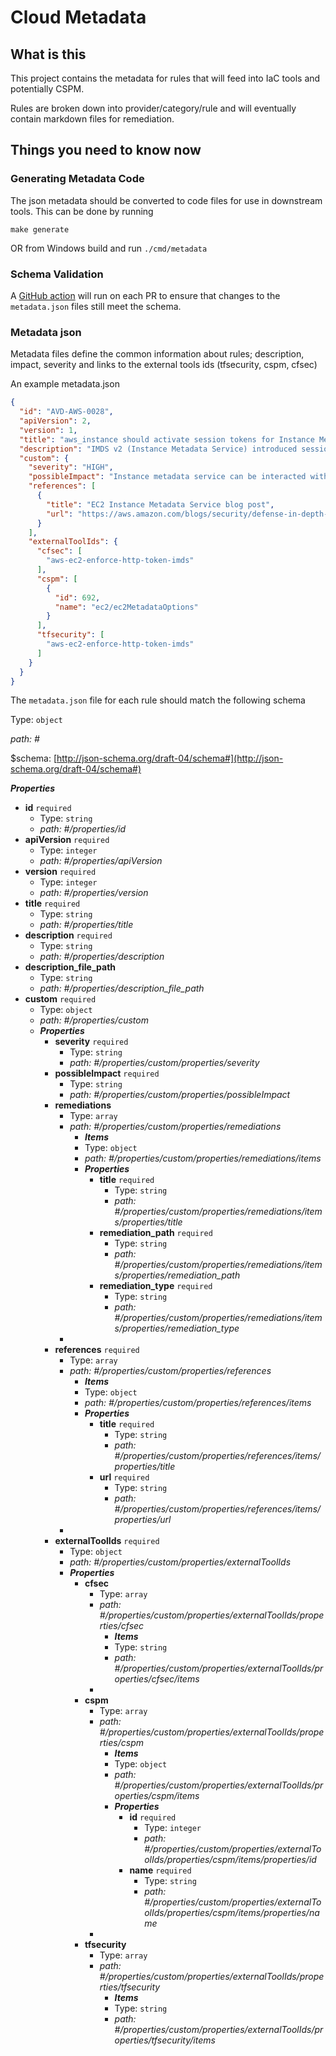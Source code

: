 # Cloud Metadata

## What is this

This project contains the metadata for rules that will feed into IaC tools and potentially CSPM.

Rules are broken down into provider/category/rule and will eventually contain markdown files for remediation.

## Things you need to know now

### Generating Metadata Code

The json metadata should be converted to code files for use in downstream tools. This can be done by running

```shell
make generate
```

OR from Windows build and run `./cmd/metadata`

### Schema Validation

A [GitHub action](.github/workflows/validate_metadata.yaml) will run on each PR to ensure that changes to the `metadata.json` files still meet the schema.

### Metadata json

Metadata files define the common information about rules; description, impact, severity and links to the external tools ids (tfsecurity, cspm, cfsec)

An example metadata.json

```json
{
  "id": "AVD-AWS-0028",
  "apiVersion": 2,
  "version": 1,
  "title": "aws_instance should activate session tokens for Instance Metadata Service.",
  "description": "IMDS v2 (Instance Metadata Service) introduced session authentication tokens which improve security when talking to IMDS.\nBy default eaws_instance resource sets IMDS session auth tokens to be optional. \nTo fully protect IMDS you need to enable session tokens by using metadata_options block and its http_tokens variable set to required.",
  "custom": {
    "severity": "HIGH",
    "possibleImpact": "Instance metadata service can be interacted with freely",
    "references": [
      {
        "title": "EC2 Instance Metadata Service blog post",
        "url": "https://aws.amazon.com/blogs/security/defense-in-depth-open-firewalls-reverse-proxies-ssrf-vulnerabilities-ec2-instance-metadata-service"
      }
    ],
    "externalToolIds": {
      "cfsec": [
        "aws-ec2-enforce-http-token-imds"
      ],
      "cspm": [
        {
          "id": 692,
          "name": "ec2/ec2MetadataOptions"
        }
      ],
      "tfsecurity": [
        "aws-ec2-enforce-http-token-imds"
      ]
    }
  }
}
```

The `metadata.json` file for each rule should match the following schema

Type: `object`

<i id="#">path: #</i>

&#36;schema: [http://json-schema.org/draft-04/schema#](http://json-schema.org/draft-04/schema#)

**_Properties_**

 - <b id="#/properties/id">id</b> `required`
	 - Type: `string`
	 - <i id="#/properties/id">path: #/properties/id</i>
 - <b id="#/properties/apiVersion">apiVersion</b> `required`
	 - Type: `integer`
	 - <i id="#/properties/apiVersion">path: #/properties/apiVersion</i>
 - <b id="#/properties/version">version</b> `required`
	 - Type: `integer`
	 - <i id="#/properties/version">path: #/properties/version</i>
 - <b id="#/properties/title">title</b> `required`
	 - Type: `string`
	 - <i id="#/properties/title">path: #/properties/title</i>
 - <b id="#/properties/description">description</b> `required`
	 - Type: `string`
	 - <i id="#/properties/description">path: #/properties/description</i>
 - <b id="#/properties/description_file_path">description_file_path</b>
	 - Type: `string`
	 - <i id="#/properties/description_file_path">path: #/properties/description_file_path</i>
 - <b id="#/properties/custom">custom</b> `required`
	 - Type: `object`
	 - <i id="#/properties/custom">path: #/properties/custom</i>
	 - **_Properties_**
		 - <b id="#/properties/custom/properties/severity">severity</b> `required`
			 - Type: `string`
			 - <i id="#/properties/custom/properties/severity">path: #/properties/custom/properties/severity</i>
		 - <b id="#/properties/custom/properties/possibleImpact">possibleImpact</b> `required`
			 - Type: `string`
			 - <i id="#/properties/custom/properties/possibleImpact">path: #/properties/custom/properties/possibleImpact</i>
		 - <b id="#/properties/custom/properties/remediations">remediations</b>
			 - Type: `array`
			 - <i id="#/properties/custom/properties/remediations">path: #/properties/custom/properties/remediations</i>
				 - **_Items_**
				 - Type: `object`
				 - <i id="#/properties/custom/properties/remediations/items">path: #/properties/custom/properties/remediations/items</i>
				 - **_Properties_**
					 - <b id="#/properties/custom/properties/remediations/items/properties/title">title</b> `required`
						 - Type: `string`
						 - <i id="#/properties/custom/properties/remediations/items/properties/title">path: #/properties/custom/properties/remediations/items/properties/title</i>
					 - <b id="#/properties/custom/properties/remediations/items/properties/remediation_path">remediation_path</b> `required`
						 - Type: `string`
						 - <i id="#/properties/custom/properties/remediations/items/properties/remediation_path">path: #/properties/custom/properties/remediations/items/properties/remediation_path</i>
					 - <b id="#/properties/custom/properties/remediations/items/properties/remediation_type">remediation_type</b> `required`
						 - Type: `string`
						 - <i id="#/properties/custom/properties/remediations/items/properties/remediation_type">path: #/properties/custom/properties/remediations/items/properties/remediation_type</i>
			 - 
		 - <b id="#/properties/custom/properties/references">references</b> `required`
			 - Type: `array`
			 - <i id="#/properties/custom/properties/references">path: #/properties/custom/properties/references</i>
				 - **_Items_**
				 - Type: `object`
				 - <i id="#/properties/custom/properties/references/items">path: #/properties/custom/properties/references/items</i>
				 - **_Properties_**
					 - <b id="#/properties/custom/properties/references/items/properties/title">title</b> `required`
						 - Type: `string`
						 - <i id="#/properties/custom/properties/references/items/properties/title">path: #/properties/custom/properties/references/items/properties/title</i>
					 - <b id="#/properties/custom/properties/references/items/properties/url">url</b> `required`
						 - Type: `string`
						 - <i id="#/properties/custom/properties/references/items/properties/url">path: #/properties/custom/properties/references/items/properties/url</i>
			 - 
		 - <b id="#/properties/custom/properties/externalToolIds">externalToolIds</b> `required`
			 - Type: `object`
			 - <i id="#/properties/custom/properties/externalToolIds">path: #/properties/custom/properties/externalToolIds</i>
			 - **_Properties_**
				 - <b id="#/properties/custom/properties/externalToolIds/properties/cfsec">cfsec</b>
					 - Type: `array`
					 - <i id="#/properties/custom/properties/externalToolIds/properties/cfsec">path: #/properties/custom/properties/externalToolIds/properties/cfsec</i>
						 - **_Items_**
						 - Type: `string`
						 - <i id="#/properties/custom/properties/externalToolIds/properties/cfsec/items">path: #/properties/custom/properties/externalToolIds/properties/cfsec/items</i>
					 - 
				 - <b id="#/properties/custom/properties/externalToolIds/properties/cspm">cspm</b>
					 - Type: `array`
					 - <i id="#/properties/custom/properties/externalToolIds/properties/cspm">path: #/properties/custom/properties/externalToolIds/properties/cspm</i>
						 - **_Items_**
						 - Type: `object`
						 - <i id="#/properties/custom/properties/externalToolIds/properties/cspm/items">path: #/properties/custom/properties/externalToolIds/properties/cspm/items</i>
						 - **_Properties_**
							 - <b id="#/properties/custom/properties/externalToolIds/properties/cspm/items/properties/id">id</b> `required`
								 - Type: `integer`
								 - <i id="#/properties/custom/properties/externalToolIds/properties/cspm/items/properties/id">path: #/properties/custom/properties/externalToolIds/properties/cspm/items/properties/id</i>
							 - <b id="#/properties/custom/properties/externalToolIds/properties/cspm/items/properties/name">name</b> `required`
								 - Type: `string`
								 - <i id="#/properties/custom/properties/externalToolIds/properties/cspm/items/properties/name">path: #/properties/custom/properties/externalToolIds/properties/cspm/items/properties/name</i>
					 - 
				 - <b id="#/properties/custom/properties/externalToolIds/properties/tfsecurity">tfsecurity</b>
					 - Type: `array`
					 - <i id="#/properties/custom/properties/externalToolIds/properties/tfsecurity">path: #/properties/custom/properties/externalToolIds/properties/tfsecurity</i>
						 - **_Items_**
						 - Type: `string`
						 - <i id="#/properties/custom/properties/externalToolIds/properties/tfsecurity/items">path: #/properties/custom/properties/externalToolIds/properties/tfsecurity/items</i>

